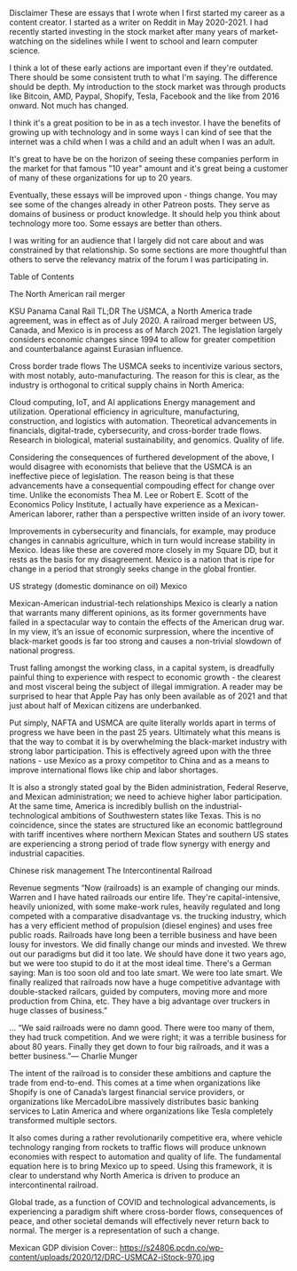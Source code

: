 Disclaimer
These are essays that I wrote when I first started my career as a content creator. I started as a writer on Reddit in May 2020-2021. I had recently started investing in the stock market after many years of market-watching on the sidelines while I went to school and learn computer science.

I think a lot of these early actions are important even if they're outdated. There should be some consistent truth to what I'm saying. The difference should be depth. My introduction to the stock market was through products like Bitcoin, AMD, Paypal, Shopify, Tesla, Facebook and the like from 2016 onward. Not much has changed.

I think it's a great position to be in as a tech investor. I have the benefits of growing up with technology and in some ways I can kind of see that the internet was a child when I was a child and an adult when I was an adult.

It's great to have be on the horizon of seeing these companies perform in the market for that famous "10 year" amount and it's great being a customer of many of these organizations for up to 20 years.

Eventually, these essays will be improved upon - things change. You may see some of the changes already in other Patreon posts. They serve as domains of business or product knowledge. It should help you think about technology more too. Some essays are better than others.

I was writing for an audience that I largely did not care about and was constrained by that relationship. So some sections are more thoughtful than others to serve the relevancy matrix of the forum I was participating in.

Table of Contents

The North American rail merger

KSU Panama Canal Rail
TL;DR
The USMCA, a North America trade agreement, was in effect as of July 2020. A railroad merger between US, Canada, and Mexico is in process as of March 2021. The legislation largely considers economic changes since 1994 to allow for greater competition and counterbalance against Eurasian influence.

Cross border trade flows
The USMCA seeks to incentivize various sectors, with most notably, auto-manufacturing. The reason for this is clear, as the industry is orthogonal to critical supply chains in North America:

Cloud computing, IoT, and AI applications
Energy management and utilization.
Operational efficiency in agriculture, manufacturing, construction, and logistics with automation.
Theoretical advancements in financials, digital-trade, cybersecurity, and cross-border trade flows.
Research in biological, material sustainability, and genomics.
Quality of life.

Considering the consequences of furthered development of the above, I would disagree with economists that believe that the USMCA is an ineffective piece of legislation. The reason being is that these advancements have a consequential compouding effect for change over time. Unlike the economists Thea M. Lee or Robert E. Scott of the Economics Policy Institute, I actually have experience as a Mexican-American laborer, rather than a perspective written inside of an ivory tower.

Improvements in cybersecurity and financials, for example, may produce changes in cannabis agriculture, which in turn would increase stability in Mexico. Ideas like these are covered more closely in my Square DD, but it rests as the basis for my disagreement. Mexico is a nation that is ripe for change in a period that strongly seeks change in the global frontier.

US strategy (domestic dominance on oil)
Mexico

Mexican-American industrial-tech relationships
Mexico is clearly a nation that warrants many different opinions, as its former governments have failed in a spectacular way to contain the effects of the American drug war. In my view, it’s an issue of economic surpression, where the incentive of black-market goods is far too strong and causes a non-trivial slowdown of national progress.

Trust falling amongst the working class, in a capital system, is dreadfully painful thing to experience with respect to economic growth - the clearest and most visceral being the subject of illegal immigration. A reader may be surprised to hear that Apple Pay has only been available as of 2021 and that just about half of Mexican citizens are underbanked.

Put simply, NAFTA and USMCA are quite literally worlds apart in terms of progress we have been in the past 25 years. Ultimately what this means is that the way to combat it is by overwhelming the black-market industry with strong labor participation. This is effectively agreed upon with the three nations - use Mexico as a proxy competitor to China and as a means to improve international flows like chip and labor shortages.

It is also a strongly stated goal by the Biden administration, Federal Reserve, and Mexican administration; we need to achieve higher labor participation.
At the same time, America is incredibly bullish on the industrial-technological ambitions of Southwestern states like Texas. This is no coincidence, since the states are structured like an economic battleground with tariff incentives where northern Mexican States and southern US states are experiencing a strong period of trade flow synergy with energy and industrial capacities.

Chinese risk management
The Intercontinental Railroad

Revenue segments
“Now (railroads) is an example of changing our minds. Warren and I have hated railroads our entire life. They're capital-intensive, heavily unionized, with some make-work rules, heavily regulated and long competed with a comparative disadvantage vs. the trucking industry, which has a very efficient method of propulsion (diesel engines) and uses free public roads. Railroads have long been a terrible business and have been lousy for investors. We did finally change our minds and invested. We threw out our paradigms but did it too late. We should have done it two years ago, but we were too stupid to do it at the most ideal time. There's a German saying: Man is too soon old and too late smart. We were too late smart. We finally realized that railroads now have a huge competitive advantage with double-stacked railcars, guided by computers, moving more and more production from China, etc. They have a big advantage over truckers in huge classes of business.”

...
“We said railroads were no damn good. There were too many of them, they had truck competition. And we were right; it was a terrible business for about 80 years. Finally they get down to four big railroads, and it was a better business.”— Charlie Munger

The intent of the railroad is to consider these ambitions and capture the trade from end-to-end.
This comes at a time when organizations like Shopify is one of Canada’s largest financial service providers, or organizations like MercadoLibre massively distributes basic banking services to Latin America and where organizations like Tesla completely transformed multiple sectors.

It also comes during a rather revolutionarily competitive era, where vehicle technology ranging from rockets to traffic flows will produce unknown economies with respect to automation and quality of life. The fundamental equation here is to bring Mexico up to speed. Using this framework, it is clear to understand why North America is driven to produce an intercontinental railroad.

Global trade, as a function of COVID and technological advancements, is experiencing a paradigm shift where cross-border flows, consequences of peace, and other societal demands will effectively never return back to normal. The merger is a representation of such a change.

Mexican GDP division
Cover:: https://s24806.pcdn.co/wp-content/uploads/2020/12/DRC-USMCA2-iStock-970.jpg
